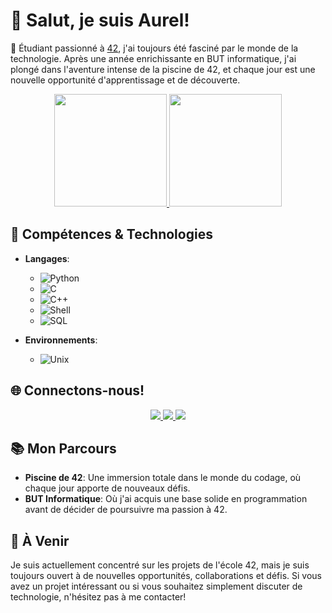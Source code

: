 # 👋 Salut, je suis Aurel!

🌟 Étudiant passionné à [42](https://www.42.fr/), j'ai toujours été fasciné par le monde de la technologie. Après une année enrichissante en BUT informatique, j'ai plongé dans l'aventure intense de la piscine de 42, et chaque jour est une nouvelle opportunité d'apprentissage et de découverte.

<p align="center">
  <a href="https://github.com/Nyantad">
    <img height="180em" src="https://github-readme-stats.vercel.app/api?username=Nyantad&show_icons=true&count_private=true&theme=radical" />
    <img height="180em" src="https://github-readme-stats.vercel.app/api/top-langs/?username=Nyantad&layout=compact&theme=radical" />
  </a>
</p>

## 🚀 Compétences & Technologies

- **Langages**: 
  - ![Python](https://img.shields.io/badge/-Python-3776AB?style=flat&logo=python&logoColor=white)
  - ![C](https://img.shields.io/badge/-C-A8B9CC?style=flat&logo=c&logoColor=white)
  - ![C++](https://img.shields.io/badge/-C++-00599C?style=flat&logo=c%2B%2B&logoColor=white)
  - ![Shell](https://img.shields.io/badge/-Shell-4EAA25?style=flat&logo=gnu-bash&logoColor=white)
  - ![SQL](https://img.shields.io/badge/-SQL-4479A1?style=flat&logo=postgresql&logoColor=white)
  
- **Environnements**: 
  - ![Unix](https://img.shields.io/badge/-Unix-FCC624?style=flat&logo=linux&logoColor=black)

## 🌐 Connectons-nous!

<p align="center">
  <a href="https://www.linkedin.com/in/aurel-suc-45027b1a9/">
    <img src="https://img.shields.io/badge/-LinkedIn-0077B5?style=flat&logo=LinkedIn&logoColor=white" />
  </a>
  <a href="https://discord.com/users/nyantad">
    <img src="https://img.shields.io/badge/-Discord-5865F2?style=flat&logo=discord&logoColor=white" />
  </a>
  <a href="mailto:sucaurel@gmail.com">
    <img src="https://img.shields.io/badge/-Email-D14836?style=flat&logo=gmail&logoColor=white" />
  </a>
</p>

## 📚 Mon Parcours

- **Piscine de 42**: Une immersion totale dans le monde du codage, où chaque jour apporte de nouveaux défis.
- **BUT Informatique**: Où j'ai acquis une base solide en programmation avant de décider de poursuivre ma passion à 42.

## 🌱 À Venir

Je suis actuellement concentré sur les projets de l'école 42, mais je suis toujours ouvert à de nouvelles opportunités, collaborations et défis. Si vous avez un projet intéressant ou si vous souhaitez simplement discuter de technologie, n'hésitez pas à me contacter!

